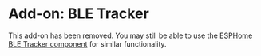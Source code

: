 # Add-on: BLE Tracker

This add-on has been removed.
You may still be able to use the
[ESPHome BLE Tracker component](https://esphome.io/components/esp32_ble_tracker.html)
for similar functionality.

